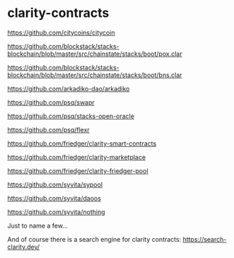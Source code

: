 # clarity-contracts

https://github.com/citycoins/citycoin

https://github.com/blockstack/stacks-blockchain/blob/master/src/chainstate/stacks/boot/pox.clar

https://github.com/blockstack/stacks-blockchain/blob/master/src/chainstate/stacks/boot/bns.clar

https://github.com/arkadiko-dao/arkadiko

https://github.com/psq/swapr

https://github.com/psq/stacks-open-oracle

https://github.com/psq/flexr

https://github.com/friedger/clarity-smart-contracts

https://github.com/friedger/clarity-marketplace

https://github.com/friedger/clarity-friedger-pool

https://github.com/syvita/sypool

https://github.com/syvita/daoos

https://github.com/syvita/nothing

Just to name a few...

And of course there is a search engine for clarity contracts: https://search-clarity.dev/
